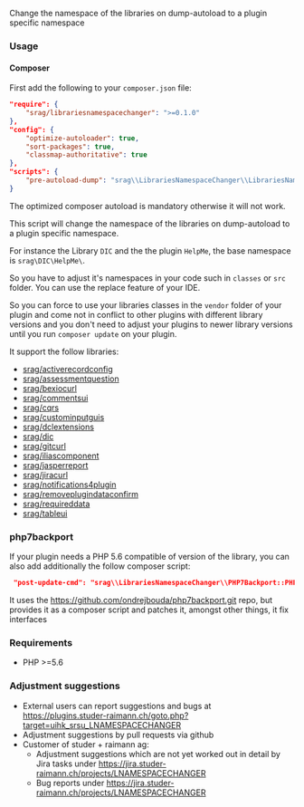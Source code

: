Change the namespace of the libraries on dump-autoload to a plugin specific namespace

### Usage

#### Composer
First add the following to your `composer.json` file:
```json
"require": {
    "srag/librariesnamespacechanger": ">=0.1.0"
},
"config": {
    "optimize-autoloader": true,
    "sort-packages": true,
    "classmap-authoritative": true
},
"scripts": {
    "pre-autoload-dump": "srag\\LibrariesNamespaceChanger\\LibrariesNamespaceChanger::rewriteLibrariesNamespaces"
}
```

The optimized composer autoload is mandatory otherwise it will not work.

This script will change the namespace of the libraries on dump-autoload to a plugin specific namespace.

For instance the Library `DIC` and the the plugin `HelpMe`, the base namespace is `srag\DIC\HelpMe\`.

So you have to adjust it's namespaces in your code such in `classes` or `src` folder. You can use the replace feature of your IDE.

So you can force to use your libraries classes in the `vendor` folder of your plugin and come not in conflict to other plugins with different library versions and you don't need to adjust your plugins to newer library versions until you run `composer update` on your plugin.

It support the follow libraries:
* [srag/activerecordconfig](https://packagist.org/packages/srag/activerecordconfig)
* [srag/assessmentquestion](https://packagist.org/packages/srag/assessmentquestion)
* [srag/bexiocurl](https://packagist.org/packages/srag/bexiocurl)
* [srag/commentsui](https://packagist.org/packages/srag/commentsui)
* [srag/cqrs](https://packagist.org/packages/srag/cqrs)
* [srag/custominputguis](https://packagist.org/packages/srag/custominputguis)
* [srag/dclextensions](https://packagist.org/packages/srag/dclextension)
* [srag/dic](https://packagist.org/packages/srag/dic)
* [srag/gitcurl](https://packagist.org/packages/srag/gitcurl)
* [srag/iliascomponent](https://packagist.org/packages/srag/iliascomponent)
* [srag/jasperreport](https://packagist.org/packages/srag/jasperreport)
* [srag/jiracurl](https://packagist.org/packages/srag/jiracurl)
* [srag/notifications4plugin](https://packagist.org/packages/srag/notifications4plugin)
* [srag/removeplugindataconfirm](https://packagist.org/packages/srag/removeplugindataconfirm)
* [srag/requireddata](https://packagist.org/packages/srag/requireddata)
* [srag/tableui](https://packagist.org/packages/srag/tableui)

### php7backport
If your plugin needs a PHP 5.6 compatible of version of the library, you can also add additionally the follow composer script:
```json
 "post-update-cmd": "srag\\LibrariesNamespaceChanger\\PHP7Backport::PHP7Backport"
```

It uses the https://github.com/ondrejbouda/php7backport.git repo, but provides it as a composer script and patches it, amongst other things, it fix interfaces

### Requirements
* PHP >=5.6

### Adjustment suggestions
* External users can report suggestions and bugs at https://plugins.studer-raimann.ch/goto.php?target=uihk_srsu_LNAMESPACECHANGER
* Adjustment suggestions by pull requests via github
* Customer of studer + raimann ag: 
	* Adjustment suggestions which are not yet worked out in detail by Jira tasks under https://jira.studer-raimann.ch/projects/LNAMESPACECHANGER
	* Bug reports under https://jira.studer-raimann.ch/projects/LNAMESPACECHANGER
